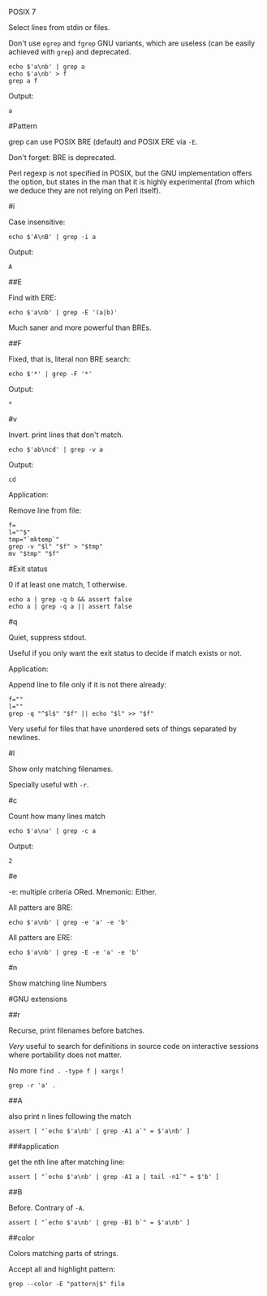 POSIX 7

Select lines from stdin or files.

Don't use `egrep` and `fgrep` GNU variants, which are useless (can be easily achieved with `grep`) and deprecated.

    echo $'a\nb' | grep a
    echo $'a\nb' > f
    grep a f

Output:

    a

#Pattern

grep can use POSIX BRE (default) and POSIX ERE via `-E`.

Don't forget: BRE is deprecated.

Perl regexp is not specified in POSIX, but the GNU implementation offers the option,
but states in the man that it is highly experimental (from which we deduce they are not relying on Perl itself).

#i

Case insensitive:

    echo $'A\nB' | grep -i a

Output:

    A

##E

Find with ERE:

    echo $'a\nb' | grep -E '(a|b)'

Much saner and more powerful than BREs.

##F

Fixed, that is, literal non BRE search:

    echo $'*' | grep -F '*'

Output:

    *

#v

Invert. print lines that don't match.

    echo $'ab\ncd' | grep -v a

Output:

    cd

Application:

Remove line from file:

    f=
    l="^$"
    tmp="`mktemp`"
    grep -v "$l" "$f" > "$tmp"
    mv "$tmp" "$f"

#Exit status

0 if at least one match, 1 otherwise.

    echo a | grep -q b && assert false
    echo a | grep -q a || assert false

#q

Quiet, suppress stdout.

Useful if you only want the exit status to decide if match exists or not.

Application:

Append line to file only if it is not there already:

    f=""
    l=""
    grep -q "^$l$" "$f" || echo "$l" >> "$f"

Very useful for files that have unordered sets of things separated by newlines.

#l

Show only matching filenames.

Specially useful with `-r`.

#c

Count how many lines match

    echo $'a\na' | grep -c a

Output:

    2

#e

-e: multiple criteria ORed. Mnemonic: Either.

All patters are BRE:

    echo $'a\nb' | grep -e 'a' -e 'b'

All patters are ERE:

    echo $'a\nb' | grep -E -e 'a' -e 'b'

#n

Show matching line Numbers

#GNU extensions

##r

Recurse, print filenames before batches.

*Very* useful to search for definitions in source code on interactive sessions
where portability does not matter.

No more `find . -type f | xargs` !

    grep -r 'a' .

##A

also print n lines following the match

    assert [ "`echo $'a\nb' | grep -A1 a`" = $'a\nb' ]

###application

get the nth line after matching line:

    assert [ "`echo $'a\nb' | grep -A1 a | tail -n1`" = $'b' ]

##B

Before. Contrary of `-A`.

    assert [ "`echo $'a\nb' | grep -B1 b`" = $'a\nb' ]

##color

Colors matching parts of strings.

Accept all and highlight pattern:

    grep --color -E "pattern|$" file
